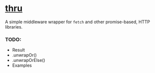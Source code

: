 # [thru]()

A simple middleware wrapper for `fetch` and other promise-based, HTTP libraries.
 
### TODO:
- Result 
 - .unwrapOr()
 - .unwrapOrElse()
- Examples


